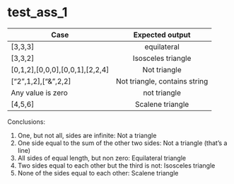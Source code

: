 
# test_ass_1




| Case          | Expected output |
| ---------- |:---------: | 
| [3,3,3]       | equilateral |
| [3,3,2]   | Isosceles triangle |  
| [0,1,2],[0,0,0],[0,0,1],[2,2,4] | Not triangle      |  
| [“2”,1,2],[“&”,2,2] | Not triangle, contains string      | 
| Any value is zero | not triangle    |    
| [4,5,6] | Scalene triangle |

Conclusions:

1. One, but not all, sides are infinite: Not a triangle
2. One side equal to the sum of the other two sides: Not a triangle (that’s a line)
3. All sides of equal length, but non zero: Equilateral triangle
4. Two sides equal to each other but the third is not: Isosceles triangle
5. None of the sides equal to each other: Scalene triangle





